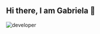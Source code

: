 ## Hi there, I am Gabriela 👋

![developer](https://github.com/user-attachments/assets/9d6ef1e4-5adc-4a99-900b-c76c610f30d4)

